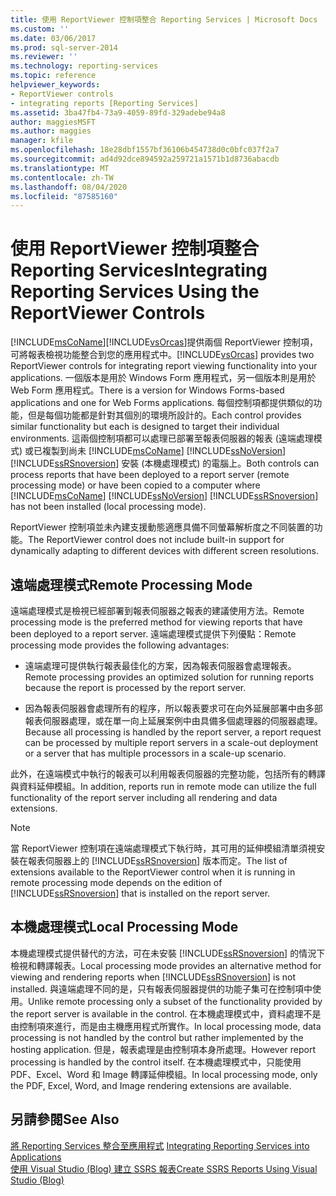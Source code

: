 ```yaml
---
title: 使用 ReportViewer 控制項整合 Reporting Services | Microsoft Docs
ms.custom: ''
ms.date: 03/06/2017
ms.prod: sql-server-2014
ms.reviewer: ''
ms.technology: reporting-services
ms.topic: reference
helpviewer_keywords:
- ReportViewer controls
- integrating reports [Reporting Services]
ms.assetid: 3ba47fb4-73a9-4059-89fd-329adebe94a8
author: maggiesMSFT
ms.author: maggies
manager: kfile
ms.openlocfilehash: 18e28dbf1557bf36106b454738d0c0bfc037f2a7
ms.sourcegitcommit: ad4d92dce894592a259721a1571b1d8736abacdb
ms.translationtype: MT
ms.contentlocale: zh-TW
ms.lasthandoff: 08/04/2020
ms.locfileid: "87585160"
---
```

# <a name="integrating-reporting-services-using-the-reportviewer-controls"></a><span data-ttu-id="e7a51-102">使用 ReportViewer 控制項整合 Reporting Services</span><span class="sxs-lookup"><span data-stu-id="e7a51-102">Integrating Reporting Services Using the ReportViewer Controls</span></span>
  [!INCLUDE[msCoName](../../includes/msconame-md.md)]<span data-ttu-id="e7a51-103">[!INCLUDE[vsOrcas](../../includes/vsorcas-md.md)]提供兩個 ReportViewer 控制項，可將報表檢視功能整合到您的應用程式中。</span><span class="sxs-lookup"><span data-stu-id="e7a51-103">[!INCLUDE[vsOrcas](../../includes/vsorcas-md.md)] provides two ReportViewer controls for integrating report viewing functionality into your applications.</span></span> <span data-ttu-id="e7a51-104">一個版本是用於 Windows Form 應用程式，另一個版本則是用於 Web Form 應用程式。</span><span class="sxs-lookup"><span data-stu-id="e7a51-104">There is a version for Windows Forms-based applications and one for Web Forms applications.</span></span> <span data-ttu-id="e7a51-105">每個控制項都提供類似的功能，但是每個功能都是針對其個別的環境所設計的。</span><span class="sxs-lookup"><span data-stu-id="e7a51-105">Each control provides similar functionality but each is designed to target their individual environments.</span></span> <span data-ttu-id="e7a51-106">這兩個控制項都可以處理已部署至報表伺服器的報表 (遠端處理模式) 或已複製到尚未 [!INCLUDE[msCoName](../../includes/msconame-md.md)] [!INCLUDE[ssNoVersion](../../includes/ssnoversion-md.md)] [!INCLUDE[ssRSnoversion](../../includes/ssrsnoversion-md.md)] 安裝 (本機處理模式) 的電腦上。</span><span class="sxs-lookup"><span data-stu-id="e7a51-106">Both controls can process reports that have been deployed to a report server (remote processing mode) or have been copied to a computer where [!INCLUDE[msCoName](../../includes/msconame-md.md)] [!INCLUDE[ssNoVersion](../../includes/ssnoversion-md.md)] [!INCLUDE[ssRSnoversion](../../includes/ssrsnoversion-md.md)] has not been installed (local processing mode).</span></span>  
  
 <span data-ttu-id="e7a51-107">ReportViewer 控制項並未內建支援動態適應具備不同螢幕解析度之不同裝置的功能。</span><span class="sxs-lookup"><span data-stu-id="e7a51-107">The ReportViewer control does not include built-in support for dynamically adapting to different devices with different screen resolutions.</span></span>  
  
## <a name="remote-processing-mode"></a><span data-ttu-id="e7a51-108">遠端處理模式</span><span class="sxs-lookup"><span data-stu-id="e7a51-108">Remote Processing Mode</span></span>  
 <span data-ttu-id="e7a51-109">遠端處理模式是檢視已經部署到報表伺服器之報表的建議使用方法。</span><span class="sxs-lookup"><span data-stu-id="e7a51-109">Remote processing mode is the preferred method for viewing reports that have been deployed to a report server.</span></span> <span data-ttu-id="e7a51-110">遠端處理模式提供下列優點：</span><span class="sxs-lookup"><span data-stu-id="e7a51-110">Remote processing mode provides the following advantages:</span></span>  
  
-   <span data-ttu-id="e7a51-111">遠端處理可提供執行報表最佳化的方案，因為報表伺服器會處理報表。</span><span class="sxs-lookup"><span data-stu-id="e7a51-111">Remote processing provides an optimized solution for running reports because the report is processed by the report server.</span></span>  
  
-   <span data-ttu-id="e7a51-112">因為報表伺服器會處理所有的程序，所以報表要求可在向外延展部署中由多部報表伺服器處理，或在單一向上延展案例中由具備多個處理器的伺服器處理。</span><span class="sxs-lookup"><span data-stu-id="e7a51-112">Because all processing is handled by the report server, a report request can be processed by multiple report servers in a scale-out deployment or a server that has multiple processors in a scale-up scenario.</span></span>  
  
 <span data-ttu-id="e7a51-113">此外，在遠端模式中執行的報表可以利用報表伺服器的完整功能，包括所有的轉譯與資料延伸模組。</span><span class="sxs-lookup"><span data-stu-id="e7a51-113">In addition, reports run in remote mode can utilize the full functionality of the report server including all rendering and data extensions.</span></span>  
  
> [!NOTE]  
>  <span data-ttu-id="e7a51-114">當 ReportViewer 控制項在遠端處理模式下執行時，其可用的延伸模組清單須視安裝在報表伺服器上的 [!INCLUDE[ssRSnoversion](../../includes/ssrsnoversion-md.md)] 版本而定。</span><span class="sxs-lookup"><span data-stu-id="e7a51-114">The list of extensions available to the ReportViewer control when it is running in remote processing mode depends on the edition of [!INCLUDE[ssRSnoversion](../../includes/ssrsnoversion-md.md)] that is installed on the report server.</span></span>  
  
## <a name="local-processing-mode"></a><span data-ttu-id="e7a51-115">本機處理模式</span><span class="sxs-lookup"><span data-stu-id="e7a51-115">Local Processing Mode</span></span>  
 <span data-ttu-id="e7a51-116">本機處理模式提供替代的方法，可在未安裝 [!INCLUDE[ssRSnoversion](../../includes/ssrsnoversion-md.md)] 的情況下檢視和轉譯報表。</span><span class="sxs-lookup"><span data-stu-id="e7a51-116">Local processing mode provides an alternative method for viewing and rendering reports when [!INCLUDE[ssRSnoversion](../../includes/ssrsnoversion-md.md)] is not installed.</span></span> <span data-ttu-id="e7a51-117">與遠端處理不同的是，只有報表伺服器提供的功能子集可在控制項中使用。</span><span class="sxs-lookup"><span data-stu-id="e7a51-117">Unlike remote processing only a subset of the functionality provided by the report server is available in the control.</span></span> <span data-ttu-id="e7a51-118">在本機處理模式中，資料處理不是由控制項來進行，而是由主機應用程式所實作。</span><span class="sxs-lookup"><span data-stu-id="e7a51-118">In local processing mode, data processing is not handled by the control but rather implemented by the hosting application.</span></span> <span data-ttu-id="e7a51-119">但是，報表處理是由控制項本身所處理。</span><span class="sxs-lookup"><span data-stu-id="e7a51-119">However report processing is handled by the control itself.</span></span> <span data-ttu-id="e7a51-120">在本機處理模式中，只能使用 PDF、Excel、Word 和 Image 轉譯延伸模組。</span><span class="sxs-lookup"><span data-stu-id="e7a51-120">In local processing mode, only the PDF, Excel, Word, and Image rendering extensions are available.</span></span>  
  
## <a name="see-also"></a><span data-ttu-id="e7a51-121">另請參閱</span><span class="sxs-lookup"><span data-stu-id="e7a51-121">See Also</span></span>  
 <span data-ttu-id="e7a51-122">[將 Reporting Services 整合至應用程式](../application-integration/integrating-reporting-services-into-applications.md) </span><span class="sxs-lookup"><span data-stu-id="e7a51-122">[Integrating Reporting Services into Applications](../application-integration/integrating-reporting-services-into-applications.md) </span></span>  
 [<span data-ttu-id="e7a51-123">使用 Visual Studio (Blog) 建立 SSRS 報表</span><span class="sxs-lookup"><span data-stu-id="e7a51-123">Create SSRS Reports Using Visual Studio (Blog)</span></span>](https://jwcooney.com/2015/01/07/ssrs-basics-set-up-visual-studio-to-write-a-new-ssrs-report/)  
  
  
